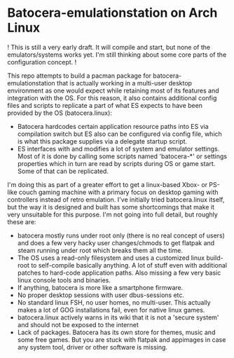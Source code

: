 # Batocera-emulationstation on Arch Linux

! This is still a very early draft. It will compile and start, but none of the emulators/systems works yet. I'm still thinking about some core parts of the configuration concept. !

This repo attempts to build a pacman package for batocera-emulationstation that is actually working in a multi-user desktop environment as one would expect while retaining most of its features and integration with the OS.
For this reason, it also contains additional config files and scripts to replicate a part of what ES expects to have been provided by the OS (batocera.linux):
* Batocera hardcodes certain application resource paths into ES via compilation switch but ES also can be configured via config file, which is what this package supplies via a delegate startup script.
* ES interfaces with and modifies a lot of system and emulator settings. Most of it is done by calling some scripts named 'batocera-*' or settings properties which in turn are read by scripts during OS or game start. Some of that can be replicated.

I'm doing this as part of a greater effort to get a linux-based Xbox- or PS-like couch gaming machine with a primary focus on desktop gaming with controllers instead of retro emulation. 
I've initially tried batocera.linux itself, but the way it is designed and built has some shortcomings that make it very unsuitable for this purpose. I'm not going into full detail, but roughly these are:
* batocera mostly runs under root only (there is no real concept of users) and does a few very hacky user changes/chmods to get flatpak and steam running under root which breaks them all the time.
* The OS uses a read-only filesystem and uses a customized linux build-root to self-compile basically anything. A lot of stuff even with additional patches to hard-code application paths. Also missing a few very basic linux console tools and binaries.
* If anything, batocera is more like a smartphone firmware. 
* No proper desktop sessions with user dbus-sessions etc.
* No standard linux FSH, no user homes, no multi-user. This actually makes a lot of GOG installations fail, even for native linux games.
* batocera.linux actively warns in its wiki that it is not a 'secure system' and should not be exposed to the internet
* Lack of packages. Batocera has its own store for themes, music and some free games. But you are stuck with flatpak and appimages in case any system tool, driver or other software is missing.
